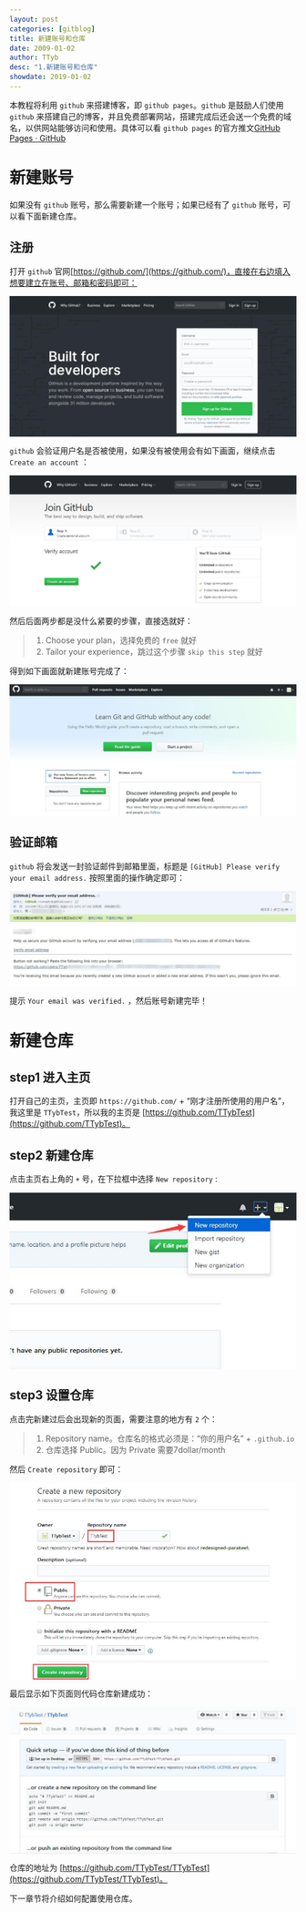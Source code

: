 ```yaml
---
layout: post
categories: [gitblog]
title: 新建账号和仓库
date: 2009-01-02
author: TTyb
desc: "1.新建账号和仓库"
showdate: 2019-01-02
---
```


本教程将利用 `github` 来搭建博客，即 `github pages`。`github` 是鼓励人们使用 `github` 来搭建自己的博客，并且免费部署网站，搭建完成后还会送一个免费的域名，以供网站能够访问和使用。具体可以看 `github pages` 的官方推文[GitHub Pages · GitHub](https://blog.github.com/2008-12-18-github-pages/)

# 新建账号

如果没有 `github` 账号，那么需要新建一个账号；如果已经有了 `github` 账号，可以看下面新建仓库。

## 注册

打开 `github` 官网[https://github.com/](https://github.com/)，直接在右边填入想要建立在账号、邮箱和密码即可：

<p style="text-align:center"><img src="/img/gitblog1/20181231145821.jpg" class="img-responsive" style="display: block; margin-right: auto; margin-left: auto;"></p>

`github` 会验证用户名是否被使用，如果没有被使用会有如下画面，继续点击 `Create an account` ：

<p style="text-align:center"><img src="/img/gitblog1/20181231155824.jpg" class="img-responsive" style="display: block; margin-right: auto; margin-left: auto;"></p>


然后后面两步都是没什么紧要的步骤，直接选就好：

>1. Choose your plan，选择免费的 `free` 就好
>2. Tailor your experience，跳过这个步骤 `skip this step` 就好

得到如下画面就新建账号完成了：

<p style="text-align:center"><img src="/img/gitblog1/20181231160638.jpg" class="img-responsive" style="display: block; margin-right: auto; margin-left: auto;"></p>

## 验证邮箱

`github` 将会发送一封验证邮件到邮箱里面，标题是 `[GitHub] Please verify your email address.` 按照里面的操作确定即可：

<p style="text-align:center"><img src="/img/gitblog1/20181231161011.jpg" class="img-responsive" style="display: block; margin-right: auto; margin-left: auto;"></p>

提示 `Your email was verified.` ，然后账号新建完毕！

# 新建仓库

## step1 进入主页

打开自己的主页，主页即 `https://github.com/` + “刚才注册所使用的用户名”，我这里是 `TTybTest`，所以我的主页是 [https://github.com/TTybTest](https://github.com/TTybTest)。

## step2 新建仓库

点击主页右上角的 `+` 号，在下拉框中选择 `New repository` :

<p style="text-align:center"><img src="/img/gitblog1/20181231161152.jpg" class="img-responsive" style="display: block; margin-right: auto; margin-left: auto;"></p>

## step3 设置仓库

点击完新建过后会出现新的页面，需要注意的地方有 `2` 个：

>1. Repository name。仓库名的格式必须是：“你的用户名” + `.github.io`
>2. 仓库选择 Public。因为 Private 需要7dollar/month

然后 `Create repository` 即可：

<p style="text-align:center"><img src="/img/gitblog1/20181231161444.jpg" class="img-responsive" style="display: block; margin-right: auto; margin-left: auto;"></p>

最后显示如下页面则代码仓库新建成功：

<p style="text-align:center"><img src="/img/gitblog1/20181231201456.jpg" class="img-responsive" style="display: block; margin-right: auto; margin-left: auto;"></p>

仓库的地址为 [https://github.com/TTybTest/TTybTest](https://github.com/TTybTest/TTybTest)。

下一章节将介绍如何配置使用仓库。

